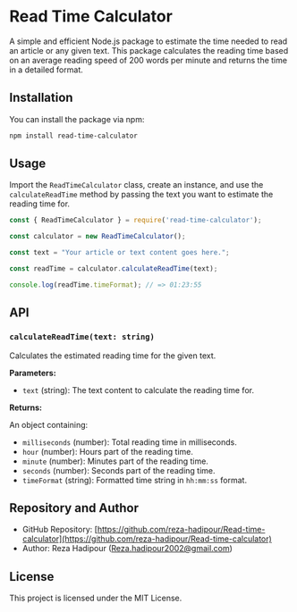 # Read Time Calculator

A simple and efficient Node.js package to estimate the time needed to read an article or any given text. This package calculates the reading time based on an average reading speed of 200 words per minute and returns the time in a detailed format.

## Installation

You can install the package via npm:

```bash
npm install read-time-calculator
```

## Usage

Import the `ReadTimeCalculator` class, create an instance, and use the `calculateReadTime` method by passing the text you want to estimate the reading time for.

```javascript
const { ReadTimeCalculator } = require('read-time-calculator');

const calculator = new ReadTimeCalculator();

const text = "Your article or text content goes here.";

const readTime = calculator.calculateReadTime(text);

console.log(readTime.timeFormat); // => 01:23:55
```

## API

### `calculateReadTime(text: string)`

Calculates the estimated reading time for the given text.

**Parameters:**

- `text` (string): The text content to calculate the reading time for.

**Returns:**

An object containing:

- `milliseconds` (number): Total reading time in milliseconds.
- `hour` (number): Hours part of the reading time.
- `minute` (number): Minutes part of the reading time.
- `seconds` (number): Seconds part of the reading time.
- `timeFormat` (string): Formatted time string in `hh:mm:ss` format.

## Repository and Author

- GitHub Repository: [https://github.com/reza-hadipour/Read-time-calculator](https://github.com/reza-hadipour/Read-time-calculator)
- Author: Reza Hadipour (<Reza.hadipour2002@gmail.com>)

## License

This project is licensed under the MIT License.